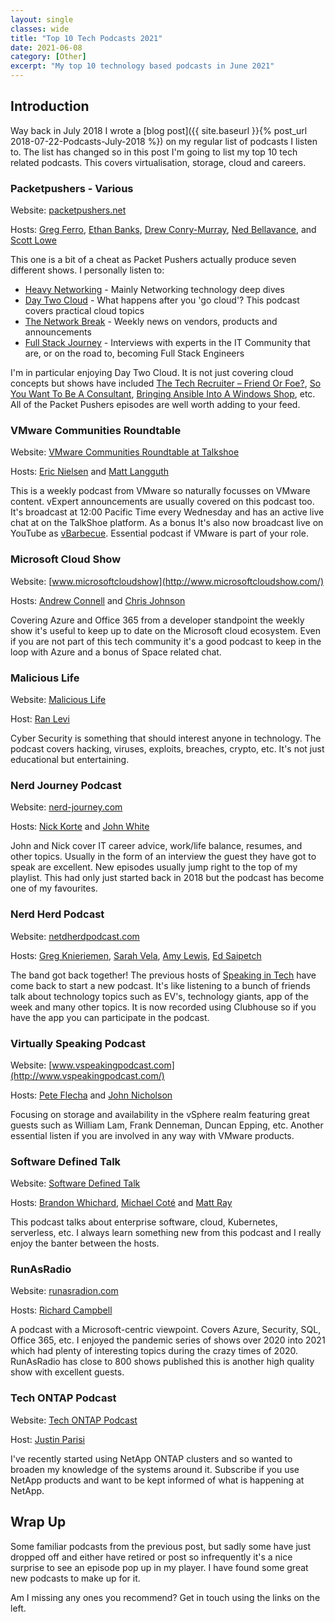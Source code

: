 ```yaml
---
layout: single
classes: wide
title: "Top 10 Tech Podcasts 2021"
date: 2021-06-08
category: [Other]
excerpt: "My top 10 technology based podcasts in June 2021"
---
```

## Introduction

Way back in July 2018 I wrote a [blog post]({{ site.baseurl }}{% post_url 2018-07-22-Podcasts-July-2018 %}) on my regular list of podcasts I listen to. The list has changed so in this post I'm going to list my top 10 tech related podcasts. This covers virtualisation, storage, cloud and careers.

### Packetpushers - Various

Website: [packetpushers.net](https://packetpushers.net/)

Hosts: [Greg Ferro](https://twitter.com/etherealmind), [Ethan Banks](https://twitter.com/ecbanks), [Drew Conry-Murray](https://twitter.com/Drew_CM), [Ned Bellavance](https://twitter.com/Ned1313), and [Scott Lowe](https://twitter.com/scott_lowe)

This one is a bit of a cheat as Packet Pushers actually produce seven different shows. I personally listen to:

- [Heavy Networking](https://packetpushers.net/series/weekly-show/) - Mainly Networking technology deep dives
- [Day Two Cloud](https://packetpushers.net/series/day2cloud/) - What happens after you 'go cloud'? This podcast covers practical cloud topics
- [The Network Break](https://packetpushers.net/series/network-break-podcast-post/) - Weekly news on vendors, products and announcements
- [Full Stack Journey](https://packetpushers.net/series/full-stack-journey/) - Interviews with experts in the IT Community that are, or on the road to, becoming Full Stack Engineers

I'm in particular enjoying Day Two Cloud. It is not just covering cloud concepts but shows have included [The Tech Recruiter – Friend Or Foe?](https://packetpushers.net/podcast/day-two-cloud-088-the-tech-recruiter-friend-or-foe/), [So You Want To Be A Consultant](https://packetpushers.net/podcast/day-two-cloud-084-so-you-want-to-be-a-consultant/), [Bringing Ansible Into A Windows Shop](https://packetpushers.net/podcast/day-two-cloud-064-bringing-ansible-into-a-windows-shop/), etc.  All of the Packet Pushers episodes are well worth adding to your feed.

### VMware Communities Roundtable

Website: [VMware Communities Roundtable at Talkshoe](http://www.talkshoe.com/talkshoe/web/talkCast.jsp?masterId=19367)

Hosts: [Eric Nielsen](https://twitter.com/ericnipro) and [Matt Langguth](https://twitter.com/gsxesx)

This is a weekly podcast from VMware so naturally focusses on VMware content. vExpert announcements are usually covered on this podcast too. It's broadcast at 12:00 Pacific Time every Wednesday and has an active live chat at on the TalkShoe platform. As a bonus It's also now broadcast live on YouTube as [vBarbecue](https://www.youtube.com/channel/UCS1bV66Kn32Tsh8WgQ2h84w). Essential podcast if VMware is part of your role.

### Microsoft Cloud Show

Website: [www.microsoftcloudshow](http://www.microsoftcloudshow.com/)

Hosts: [Andrew Connell](https://twitter.com/andrewconnell) and [Chris Johnson](https://twitter.com/c_f_johnson)

Covering Azure and Office 365 from a developer standpoint the weekly show it's useful to keep up to date on the Microsoft cloud ecosystem. Even if you are not part of this tech community it's a good podcast to keep in the loop with Azure and a bonus of Space related chat.

### Malicious Life

Website: [Malicious Life](https://malicious.life/)

Host: [Ran Levi](https://twitter.com/ranlevi)

Cyber Security is something that should interest anyone in technology. The podcast covers hacking, viruses, exploits, breaches, crypto, etc. It's not just educational but entertaining.

### Nerd Journey Podcast

Website: [nerd-journey.com](http://nerd-journey.com/)

Hosts: [Nick Korte](https://twitter.com/NetworkNerd_) and [John White](https://twitter.com/vJourneyman)

John and Nick cover IT career advice, work/life balance, resumes, and other topics. Usually in the form of an interview the guest they have got to speak are excellent. New episodes usually jump right to the top of my playlist. This had only just started back in 2018 but the podcast has become one of my favourites.

### Nerd Herd Podcast

Website: [netdherdpodcast.com](https://nerdherdpodcast.com/)

Hosts: [Greg Knieriemen](https://twitter.com/Knieriemen), [Sarah Vela](https://twitter.com/Orchid8), [Amy Lewis](https://twitter.com/commsninja), [Ed Saipetch](https://twitter.com/edsai)

The band got back together! The previous hosts of [Speaking in Tech](https://twitter.com/speakingintech) have come back to start a new podcast. It's like listening to a bunch of friends talk about technology topics such as EV's, technology giants, app of the week and many other topics. It is now recorded using Clubhouse so if you have the app you can participate in the podcast.

### Virtually Speaking Podcast

Website: [www.vspeakingpodcast.com](http://www.vspeakingpodcast.com/)

Hosts: [Pete Flecha](https://twitter.com/vpedroarrow) and [John Nicholson](https://twitter.com/lost_signal)

Focusing on storage and availability in the vSphere realm featuring great guests such as William Lam, Frank Denneman, Duncan Epping, etc. Another essential listen if you are involved in any way with VMware products.

### Software Defined Talk

Website: [Software Defined Talk](https://www.softwaredefinedtalk.com/)

Hosts: [Brandon Whichard](https://twitter.com/bwhichard), [Michael Coté](https://twitter.com/cote) and [Matt Ray](https://twitter.com/mattray)

This podcast talks about enterprise software, cloud, Kubernetes, serverless, etc. I always learn something new from this podcast and I really enjoy the banter between the hosts.

### RunAsRadio

Website: [runasradion.com](http://runasradio.com/)

Hosts: [Richard Campbell](https://twitter.com/RichCampbell)

A podcast with a Microsoft-centric viewpoint. Covers Azure, Security, SQL, Office 365, etc. I enjoyed the pandemic series of shows over 2020 into 2021 which had plenty of interesting topics during the crazy times of 2020. RunAsRadio has close to 800 shows published this is another high quality show with excellent guests.

### Tech ONTAP Podcast

Website: [Tech ONTAP Podcast](https://community.netapp.com/t5/Tech-ONTAP-Podcast-Episodes/bg-p/techontap)

Host: [Justin Parisi](https://twitter.com/NFSDudeAbides)

I've recently started using NetApp ONTAP clusters and so wanted to broaden my knowledge of the systems around it. Subscribe if you use NetApp products and want to be kept informed of what is happening at NetApp.

## Wrap Up

Some familiar podcasts from the previous post, but sadly some have just dropped off and either have retired or post so infrequently it's a nice surprise to see an episode pop up in my player. I have found some great new podcasts to make up for it.

Am I missing any ones you recommend? Get in touch using the links on the left.